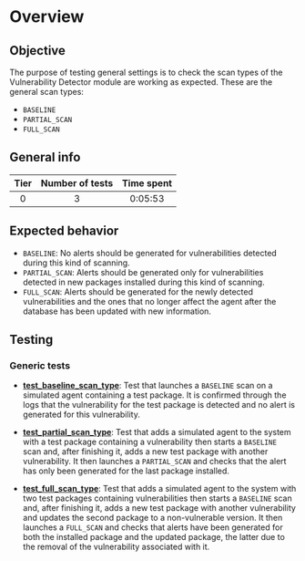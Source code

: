 # Overview

## Objective

The purpose of testing general settings is to check the scan types of the Vulnerability Detector module are working as
expected. These are the general scan types:

- `BASELINE`
- `PARTIAL_SCAN`
- `FULL_SCAN`

## General info

|Tier | Number of tests | Time spent |
|:--:|:--:|:--:|
| 0 | 3 | 0:05:53 |

## Expected behavior

- `BASELINE`: No alerts should be generated for vulnerabilities detected during this kind of scanning.
- `PARTIAL_SCAN`: Alerts should be generated only for vulnerabilities detected in new packages installed during 
  this kind of scanning.
- `FULL_SCAN`: Alerts should be generated for the newly detected vulnerabilities and the ones that no longer 
  affect the agent after the database has been updated with new information.

## Testing

### Generic tests

- **[test_baseline_scan_type](test_baseline_scan_type.md#test-baseline-scan-type)**:
  Test that launches a `BASELINE` scan on a simulated agent containing a test package. 
  It is confirmed through the logs that the vulnerability for the test package is detected 
  and no alert is generated for this vulnerability.

- **[test_partial_scan_type](test_partial_scan_type.md#test-partial-scan-type)**:
  Test that adds a simulated agent to the system with a test package containing a vulnerability then starts 
  a `BASELINE` scan and, after finishing it, adds a new test package with another vulnerability. 
  It then launches a `PARTIAL_SCAN` and checks that the alert has only been generated for the last package installed.
  
- **[test_full_scan_type](test_full_scan_type.md#test-full-scan-type)**:
  Test that adds a simulated agent to the system with two test packages containing vulnerabilities then starts 
  a `BASELINE` scan and, after finishing it, adds a new test package with another vulnerability and updates 
  the second package to a non-vulnerable version. It then launches a `FULL_SCAN` and checks that alerts 
  have been generated for both the installed package and the updated package, the latter due to the removal 
  of the vulnerability associated with it. 
  